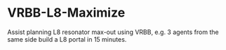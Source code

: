 # VRBB-L8-Maximize
Assist planning L8 resonator max-out using VRBB, e.g. 3 agents from the same side build a L8 portal in 15 minutes.
